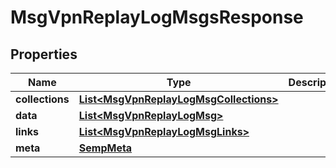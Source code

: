 
# MsgVpnReplayLogMsgsResponse

## Properties
Name | Type | Description | Notes
------------ | ------------- | ------------- | -------------
**collections** | [**List&lt;MsgVpnReplayLogMsgCollections&gt;**](MsgVpnReplayLogMsgCollections.md) |  |  [optional]
**data** | [**List&lt;MsgVpnReplayLogMsg&gt;**](MsgVpnReplayLogMsg.md) |  |  [optional]
**links** | [**List&lt;MsgVpnReplayLogMsgLinks&gt;**](MsgVpnReplayLogMsgLinks.md) |  |  [optional]
**meta** | [**SempMeta**](SempMeta.md) |  | 



